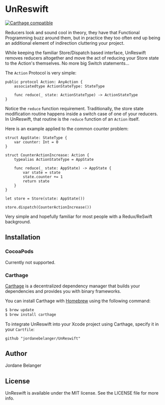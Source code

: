 # UnReswift

[![Carthage compatible](https://img.shields.io/badge/Carthage-compatible-4BC51D.svg?style=flat)](https://github.com/Carthage/Carthage)

Reducers look and sound cool in theory, they have that Functional Programming buzz around them, but in practice they too often end up being an additional element of indirection cluttering your project.

While keeping the familiar Store/Dispatch based interface, UnReswift removes reducers altogether and move the act of reducing your Store state to the Action's themselves. No more big Switch statements...

The `Action` Protocol is very simple:

```
public protocol Action: AnyAction {
    associatedtype ActionStateType: StateType

    func reduce(_ state: ActionStateType) -> ActionStateType
}
```

Notice the `reduce` function requirement. Traditionally, the store state modification routine happens inside a switch case of one of your reducers. In UnReswift, that routine is the `reduce` function of an `Action` itself.

Here is an example applied to the common counter problem:

```
struct AppState: StateType {
    var counter: Int = 0
}

struct CounterActionIncrease: Action {
    typealias ActionStateType = AppState

    func reduce(_ state: AppState) -> AppState {
        var state = state
        state.counter += 1
        return state
    }
}

let store = Store(state: AppState())

store.dispatch(CounterActionIncrease())
```

Very simple and hopefully familiar for most people with a Redux/ReSwift background.


## Installation

### CocoaPods

Currently not supported.

### Carthage

[Carthage](https://github.com/Carthage/Carthage) is a decentralized dependency manager that builds your dependencies and provides you with binary frameworks.

You can install Carthage with [Homebrew](http://brew.sh/) using the following command:

```bash
$ brew update
$ brew install carthage
```

To integrate UnReswift into your Xcode project using Carthage, specify it in your `Cartfile`:

```ogdl
github "jordanebelanger/UnReswift"
```


## Author

Jordane Belanger


## License

UnReswift is available under the MIT license. See the LICENSE file for more info.
